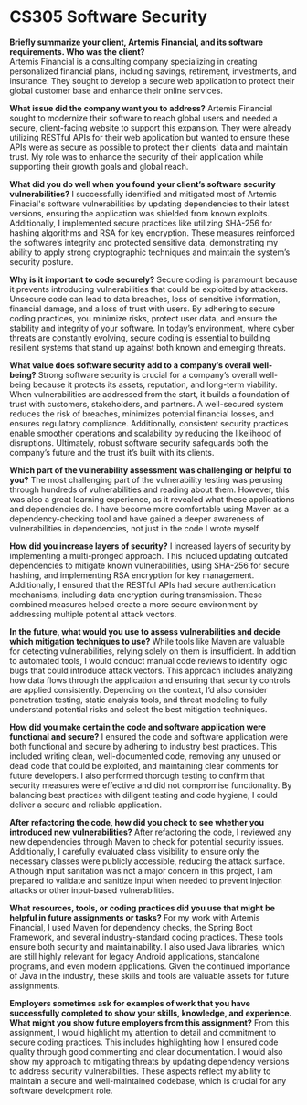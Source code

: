 # CS305 Software Security

**Briefly summarize your client, Artemis Financial, and its software requirements. Who was the client?**<br>
Artemis Financial is a consulting company specializing in creating personalized financial plans, including savings, retirement, investments, and insurance. They sought to develop a secure web application to protect their global customer base and enhance their online services. 

**What issue did the company want you to address?**
Artemis Financial sought to modernize their software to reach global users and needed a secure, client-facing website to support this expansion. They were already utilizing RESTful APIs for their web application but wanted to ensure these APIs were as secure as possible to protect their clients' data and maintain trust. My role was to enhance the security of their application while supporting their growth goals and global reach. 

**What did you do well when you found your client’s software security vulnerabilities?**
I successfully identified and mitigated most of Artemis Finacial's software vulnerabilities by updating dependencies to their latest versions, ensuring the application was shielded from known exploits. Additionally, I implemented secure practices like utilizing SHA-256 for hashing algorithms and RSA for key encryption. These measures reinforced the software’s integrity and protected sensitive data, demonstrating my ability to apply strong cryptographic techniques and maintain the system’s security posture.

**Why is it important to code securely?**
Secure coding is paramount because it prevents introducing vulnerabilities that could be exploited by attackers. Unsecure code can lead to data breaches, loss of sensitive information, financial damage, and a loss of trust with users. By adhering to secure coding practices, you minimize risks, protect user data, and ensure the stability and integrity of your software. In today’s environment, where cyber threats are constantly evolving, secure coding is essential to building resilient systems that stand up against both known and emerging threats. 

**What value does software security add to a company’s overall well-being?**
Strong software security is crucial for a company’s overall well-being because it protects its assets, reputation, and long-term viability. When vulnerabilities are addressed from the start, it builds a foundation of trust with customers, stakeholders, and partners. A well-secured system reduces the risk of breaches, minimizes potential financial losses, and ensures regulatory compliance. Additionally, consistent security practices enable smoother operations and scalability by reducing the likelihood of disruptions. Ultimately, robust software security safeguards both the company’s future and the trust it’s built with its clients. 

**Which part of the vulnerability assessment was challenging or helpful to you?**
The most challenging part of the vulnerability testing was perusing through hundreds of vulnerabilities and reading about them. However, this was also a great learning experience, as it revealed what these applications and dependencies do. I have become more comfortable using Maven as a dependency-checking tool and have gained a deeper awareness of vulnerabilities in dependencies, not just in the code I wrote myself. 

**How did you increase layers of security?**
I increased layers of security by implementing a multi-pronged approach. This included updating outdated dependencies to mitigate known vulnerabilities, using SHA-256 for secure hashing, and implementing RSA encryption for key management. Additionally, I ensured that the RESTful APIs had secure authentication mechanisms, including data encryption during transmission. These combined measures helped create a more secure environment by addressing multiple potential attack vectors. 

**In the future, what would you use to assess vulnerabilities and decide which mitigation techniques to use?**
While tools like Maven are valuable for detecting vulnerabilities, relying solely on them is insufficient. In addition to automated tools, I would conduct manual code reviews to identify logic bugs that could introduce attack vectors. This approach includes analyzing how data flows through the application and ensuring that security controls are applied consistently. Depending on the context, I’d also consider penetration testing, static analysis tools, and threat modeling to fully understand potential risks and select the best mitigation techniques. 

**How did you make certain the code and software application were functional and secure?**
I ensured the code and software application were both functional and secure by adhering to industry best practices. This included writing clean, well-documented code, removing any unused or dead code that could be exploited, and maintaining clear comments for future developers. I also performed thorough testing to confirm that security measures were effective and did not compromise functionality. By balancing best practices with diligent testing and code hygiene, I could deliver a secure and reliable application. 

**After refactoring the code, how did you check to see whether you introduced new vulnerabilities?**
After refactoring the code, I reviewed any new dependencies through Maven to check for potential security issues. Additionally, I carefully evaluated class visibility to ensure only the necessary classes were publicly accessible, reducing the attack surface. Although input sanitation was not a major concern in this project, I am prepared to validate and sanitize input when needed to prevent injection attacks or other input-based vulnerabilities.

**What resources, tools, or coding practices did you use that might be helpful in future assignments or tasks?**
For my work with Artemis Financial, I used Maven for dependency checks, the Spring Boot Framework, and several industry-standard coding practices. These tools ensure both security and maintainability. I also used Java libraries, which are still highly relevant for legacy Android applications, standalone programs, and even modern applications. Given the continued importance of Java in the industry, these skills and tools are valuable assets for future assignments. 

**Employers sometimes ask for examples of work that you have successfully completed to show your skills, knowledge, and experience. What might you show future employers from this assignment?**
From this assignment, I would highlight my attention to detail and commitment to secure coding practices. This includes highlighting how I ensured code quality through good commenting and clear documentation. I would also show my approach to mitigating threats by updating dependency versions to address security vulnerabilities. These aspects reflect my ability to maintain a secure and well-maintained codebase, which is crucial for any software development role. 

 
